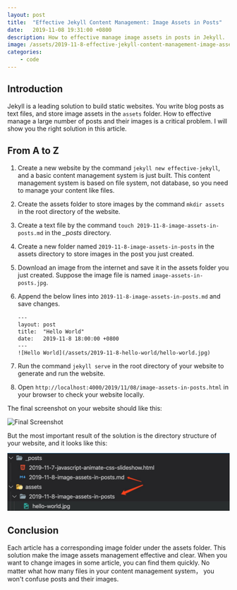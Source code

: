 ```yaml
---
layout: post
title:  "Effective Jekyll Content Management: Image Assets in Posts"
date:   2019-11-08 19:31:00 +0800
description: How to effective manage image assets in posts in Jekyll.
image: /assets/2019-11-8-effective-jekyll-content-management-image-assets-in-posts/banner.jpg
categories:
    - code
---
```


## Introduction

Jekyll is a leading solution to build static websites. You write blog posts as text files, and store image assets in the `assets` folder. How to effective manage a large number of posts and their images is a critical problem. I will show you the right solution in this article.

## From A to Z

1. Create a new website by the command `jekyll new effective-jekyll`, and a basic content management system is just built. This content management system is based on file system, not database, so you need to manage your content like files.
2. Create the assets folder to store images by the command `mkdir assets` in the root directory of the website.
3. Create a text file by the command `touch 2019-11-8-image-assets-in-posts.md` in the *_posts* directory.
4. Create a new folder named `2019-11-8-image-assets-in-posts` in the assets directory to store images in the post you just created.
5. Download an image from the internet and save it in the assets folder you just created. Suppose the image file is named `image-assets-in-posts.jpg`.
6. Append the below lines into `2019-11-8-image-assets-in-posts.md` and save changes.

    ```text
    ---
    layout: post
    title:  "Hello World"
    date:   2019-11-8 18:00:00 +0800
    ---
    ![Hello World](/assets/2019-11-8-hello-world/hello-world.jpg)
    ```

7. Run the command `jekyll serve` in the root directory of your website to generate and run the website.
8. Open `http://localhost:4000/2019/11/08/image-assets-in-posts.html` in your browser to check your website locally.

The final screenshot on your website should like this:

![Final Screenshot](/assets/2019-11-8-image-assets-in-posts/hello-world.jpg)

But the most important result of the solution is the directory structure of your website, and it looks like this:

![Final Directory Structure](/assets/2019-11-8-effective-jekyll-content-management-image-assets-in-posts/final-directory-structure.jpg)

## Conclusion

Each article has a corresponding image folder under the assets folder. This solution make the image assets management effective and clear. When you want to change images in some article, you can find them quickly. No matter what how many files in your content management system， you won't confuse posts and their images.
